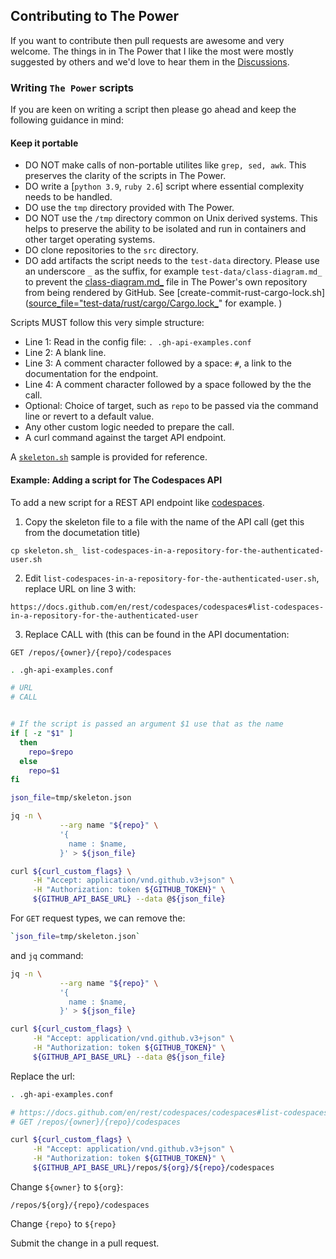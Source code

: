 ## Contributing to The Power

If you want to contribute then pull requests are awesome and very welcome. The things in in The Power that I like the most were mostly suggested by others and we'd love to hear them in the [Discussions](https://github.com/gm3dmo/the-power/discussions).

### Writing `The Power` scripts
If you are keen on writing a script then please go ahead and keep the following guidance in mind:

#### Keep it portable

- DO NOT make calls of non-portable utilites like `grep, sed, awk`. This preserves the clarity of the scripts in The Power.
- DO write a [`python 3.9`, `ruby 2.6`] script where essential complexity needs to be handled.
- DO use the `tmp` directory provided with The Power.
- DO NOT use the `/tmp` directory common on Unix derived systems. This helps to preserve the ability to be isolated and run in containers and other target operating systems.
- DO clone repositories to the `src` directory.
- DO add artifacts the script needs to the `test-data` directory. Please use an underscore `_` as the suffix, for example `test-data/class-diagram.md_` to prevent the [class-diagram.md_](https://github.com/gm3dmo/the-power/blob/main/test-data/class-diagram.md_) file in The Power's own repository from being rendered by GitHub. See [create-commit-rust-cargo-lock.sh]([source_file="test-data/rust/cargo/Cargo.lock_](https://github.com/gm3dmo/the-power/blob/main/create-commit-rust-cargo-lock.sh)" for example. 
)

Scripts MUST follow this very simple structure:

- Line 1: Read in the config file: `. .gh-api-examples.conf`
- Line 2: A blank line.
- Line 3: A comment character followed by a space: `#`, a link to the documentation for the endpoint.
- Line 4: A comment character followed by a space followed by the the call. 
- Optional: Choice of target, such as `repo` to be passed via the command line or revert to a default value.
- Any other custom logic needed to prepare the call.
- A curl command against the target API endpoint.

A [`skeleton.sh`](https://github.com/gm3dmo/the-power/blob/main/skeleton.sh_) sample is provided for reference.

#### Example: Adding a script for The Codespaces API

To add a new script for a REST API endpoint like [codespaces](https://docs.github.com/en/rest/codespaces/codespaces).

1. Copy the skeleton file to a file with the name of the API call (get this from the documetation title)

```
cp skeleton.sh_ list-codespaces-in-a-repository-for-the-authenticated-user.sh
```

2. Edit `list-codespaces-in-a-repository-for-the-authenticated-user.sh`, replace URL on line 3 with:

```
https://docs.github.com/en/rest/codespaces/codespaces#list-codespaces-in-a-repository-for-the-authenticated-user
```

3. Replace CALL with (this can be found in the API documentation:

```
GET /repos/{owner}/{repo}/codespaces
```

```bash
. .gh-api-examples.conf

# URL
# CALL


# If the script is passed an argument $1 use that as the name
if [ -z "$1" ]
  then
    repo=$repo
  else
    repo=$1
fi

json_file=tmp/skeleton.json

jq -n \
           --arg name "${repo}" \
           '{
             name : $name,
           }' > ${json_file}

curl ${curl_custom_flags} \
     -H "Accept: application/vnd.github.v3+json" \
     -H "Authorization: token ${GITHUB_TOKEN}" \
     ${GITHUB_API_BASE_URL} --data @${json_file}
```

For `GET` request types, we can remove the:

```bash
`json_file=tmp/skeleton.json`
```

and `jq` command:

```bash
jq -n \
           --arg name "${repo}" \
           '{
             name : $name,
           }' > ${json_file}

curl ${curl_custom_flags} \
     -H "Accept: application/vnd.github.v3+json" \
     -H "Authorization: token ${GITHUB_TOKEN}" \
     ${GITHUB_API_BASE_URL} --data @${json_file}
```

Replace the url:

```bash
. .gh-api-examples.conf

# https://docs.github.com/en/rest/codespaces/codespaces#list-codespaces-in-a-repository-for-the-authenticated-user
# GET /repos/{owner}/{repo}/codespaces

curl ${curl_custom_flags} \
     -H "Accept: application/vnd.github.v3+json" \
     -H "Authorization: token ${GITHUB_TOKEN}" \
     ${GITHUB_API_BASE_URL}/repos/${org}/${repo}/codespaces
```


Change `${owner}` to `${org}`:

```
/repos/${org}/{repo}/codespaces
```

Change `{repo}` to `${repo}`

Submit the change in a pull request.

